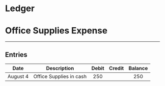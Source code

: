 # Ledger
# Office Supplies Expense

---

## Entries 


| Date | Description | Debit | Credit | Balance |
| :--: | :--: | :--: | :--: | :--: |
| August 4 | Office Supplies in cash | 250 |  | 250 |



